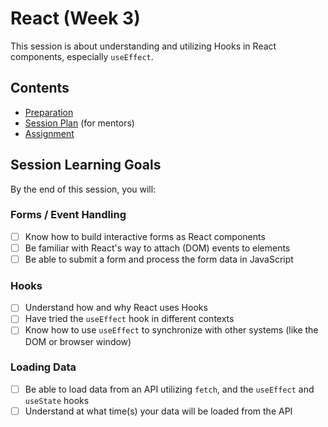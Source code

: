# React (Week 3)

This session is about understanding and utilizing Hooks in React components, especially `useEffect`.

## Contents

- [Preparation](./preparation.md)
- [Session Plan](./session-plan.md) (for mentors)
- [Assignment](./assignment.md)

## Session Learning Goals

By the end of this session, you will:

### Forms / Event Handling

- [ ] Know how to build interactive forms as React components
- [ ] Be familiar with React's way to attach (DOM) events to elements
- [ ] Be able to submit a form and process the form data in JavaScript

### Hooks

- [ ] Understand how and why React uses Hooks
- [ ] Have tried the `useEffect` hook in different contexts
- [ ] Know how to use `useEffect` to synchronize with other systems (like the DOM or browser window)

### Loading Data

- [ ] Be able to load data from an API utilizing `fetch`, and the `useEffect` and `useState` hooks
- [ ] Understand at what time(s) your data will be loaded from the API
